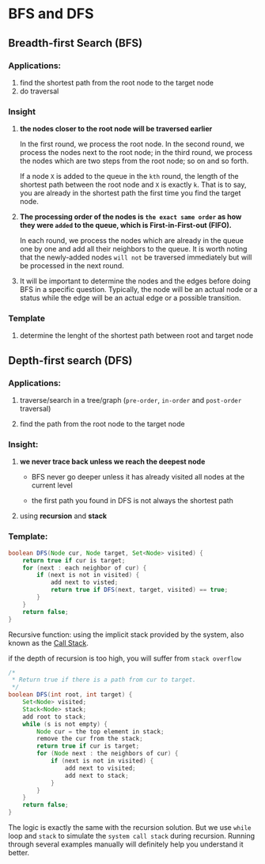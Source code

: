 # BFS and DFS



## Breadth-first Search (BFS)

### Applications:

1. find the shortest path from the root node to the target node 
2. do traversal 

### Insight 

1. **the nodes closer to the root node will be traversed earlier**

   In the first round, we process the root node. In the second round, we process the nodes next to the root node; in the third round, we process the nodes which are two steps from the root node; so on and so forth.

   If a node `X` is added to the queue in the `kth` round, the length of the shortest path between the root node and `X` is exactly `k`. That is to say, you are already in the shortest path the first time you find the target node.

2. **The processing order of the nodes is `the exact same order` as how they were `added` to the queue, which is First-in-First-out (FIFO).**

   In each round, we process the nodes which are already in the queue one by one and add all their neighbors to the queue. It is worth noting that the newly-added nodes `will not` be traversed immediately but will be processed in the next round.

3. It will be important to determine the nodes and the edges before doing BFS in a specific question. Typically, the node will be an actual node or a status while the edge will be an actual edge or a possible transition.

### Template

1. determine the lenght of the shortest path between root and target node

## Depth-first search (DFS)

### Applications:

1. traverse/search in a tree/graph (`pre-order`, `in-order` and `post-order` traversal)

2. find the path from the root node to the target node

### Insight:

1. **we never trace back unless we reach the deepest node**

   - BFS never go deeper unless it has already visited all nodes at the current level

   - the first path you found in DFS is not always the shortest path

2. using **recursion** and **stack** 

### Template:

```Java
boolean DFS(Node cur, Node target, Set<Node> visited) {
    return true if cur is target;
    for (next : each neighbor of cur) {
        if (next is not in visited) {
            add next to visted;
            return true if DFS(next, target, visited) == true;
        }
    }
    return false;
}
```

Recursive function: using the implicit stack provided by the system, also known as the [Call Stack](https://en.wikipedia.org/wiki/Call_stack).

if the depth of recursion is too high, you will suffer from `stack overflow`

```java
/*
 * Return true if there is a path from cur to target.
 */
boolean DFS(int root, int target) {
    Set<Node> visited;
    Stack<Node> stack;
    add root to stack;
    while (s is not empty) {
        Node cur = the top element in stack;
        remove the cur from the stack;
        return true if cur is target;
        for (Node next : the neighbors of cur) {
            if (next is not in visited) {
                add next to visited;
                add next to stack;
            }
        }
    }
    return false;
}
```

The logic is exactly the same with the recursion solution. But we use `while` loop and `stack` to simulate the `system call stack` during recursion. Running through several examples manually will definitely help you understand it better.